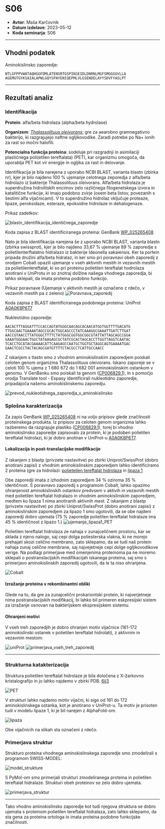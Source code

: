 # S06

- **Avtor**: Maša Karčovnik
- **Datum izdelave**: 2023-05-12
- **Koda seminarja**: S06

---
## Vhodni podatek

Aminokislinsko zaporedje:
```
NTLGFPPVWATAQHGGFDMLATENSRTGSPIKGEIDLDNRNLMGFSMGGGGVLLA
AGEMGTGYKSAIALAPWLGQYSPAYENIQEPMLVLGSENDELAYYSDVFYASLPT
```

---
## Rezultati analiz

### Identifikacija

**Protein**: alfa/beta hidrolaza (alpha/beta hydrolase)

**Organizem**: [*Thalassolituus oleivorans*](https://en.wikipedia.org/wiki/Thalassolituus_oleivorans); gre za aearobno gramnegativno bakterijo, ki razgrajujejo naftne ogljikovodike. Zaradi potrebe po Na+ ionih za rast so močni halofili.


**Potencialna funkcija proteina**: sodeluje pri razgradnji in asimilaciji plastičnega poli(etilen tereftalata) (PET), kar organizmu omogoča, da uporablja PET kot vir energije in ogljika za rast in delovanje.

Identifikacija je bila narejena z uporabo NCBI BLAST, varianta blastn (zbirka nr), kjer je bilo najdeno 100 % ujemanje celotnega zeporedja z alfa/beta hidrolazo iz bakterije Thalassolituus oleivorans. 
Alfa/beta hidrolaza je superdružina hidrolitskih encimov zelo različnega filogenetskega izvora in katalitične funkcije, ki imajo podobno zvirje (osem beta listov, povezanih s šestimi alfa vijačnicami). V to superdružino hidrolaz vključuje proteaze, lipaze, peroksidaze, esteraze, epoksidne hidrolaze in dehalogenaze.

Prikaz zadetkov:

![blastn_identifikacija_identičnega_zaporedje](s06-blastn_identifikacija.png)

Koda zapisa z BLAST identificiranega proteina: GenBank [WP_025265408](https://www.ncbi.nlm.nih.gov/protein/WP_025265408)

Nato je bila identifikacija narejena še z uporabo NCBI BLAST, varianta blastn (zbirka swissprot), kjer je bilo najdeno 33,67 % ujemanje 89 % zaporedje s polietilenterftalatno hidralazo iz bakterije Ideonella sakaiensis. Ker ta portein pripada družini alfa/beta hidralaz, in ker smo pri poravnavi obeh zaporedij z orodjem Cobalt opazili ujemanje v vseh aktivnih mestih in vezavnih mestih za polietilentereftalat, ki so pri proteinu polietilen tereftalat hodrolaza anotirani v UniProtu in so znotraj dolžine našega vhodnega zaporedja, bi lahko sklepali, da imata proteina podobno funkcijo.

Prikaz poravnave (Ujemanje v aktivnih mestih je označeno z rdečo, v vezavnih mestih pa z zeleno)
![Poravnava_zaporedij](s06-poravnava_zaporedij.png)


Koda zapisa z BLAST identificiranega podobnega proteina: UniProt [A0A0K8P6T7](https://www.uniprot.org/uniprotkb/A0A0K8P6T7/entry#names_and_taxonomy)


Nukleotidno zaporedje:
```
AACACTTTAGGATTTCCACCAGTATGGGCAACAGCACAACATGGTGGTTTTGACATG
TTGGCAACTGAAAATAGCCGCACTGGCAGCCCTATCAAAGGCGAAATTGATCTTGAT
AACCGTAACCTTATGGGCTTTTCTATGGGCGGTGGCGGCGTATTATTAGCAGCCGGA
GAAATGGGAACTGGCTATAAGAGCGCTATCGCACTAGCACCTTGGTTAGGTCAATAC
TCACCTGCATACGAAAACATTCAAGAGCCAATGCTGGTGCTAGGCAGTGAAAATGAC
GAACTCGCCTACTACAGCGATGTTTTCTACGCCTCATTGCCAACC

```
Z iskanjem s tlastn smo z vhodnim aminokislinskim zaporedjem poiskali celoten genom organizma Thalassolituus oleivorans. Iskano zaporeje se v celoti 100 % ujema z 1 680 672 do 1 682 001 aminokislinskim ostankom v genomu. V GenBanku smo poiskali ta genom ([CP006829.1](https://www.ncbi.nlm.nih.gov/nucleotide/CP006829.1?report=genbank&log$=nucltop&blast_rank=1&RID=5WRKGBTZ016)), in s pomočjo orodja Translate tool - Expasy identificirali nukleotidno zaporedje, pripadajoča našemu aminokislinskemu zaporedju. 

![prevod_nukleotidnega_zaporedja_v_aminokislinsko](s06-nukleotidno_zaporedje.png)



### Splošna karakterizacija
Za zapis GenBank [WP_025265408](https://www.ncbi.nlm.nih.gov/protein/WP_025265408) ni na voljo pripisov glede značilnosti proteinskega produkta. 
Iz pripisov za celoten genom organizma lahko razberemo da razgrajuje plastiko ([CP006829.1](https://www.ncbi.nlm.nih.gov/nucleotide/CP006829.1?report=genbank&log$=nucltop&blast_rank=1&RID=5WRKGBTZ016)), torej bi vhodno aminokislinsko zaporedje zapisovalo za protein, ki je podoben polietilen tereftalat hidrolazi, ki je dobro anotiran v UniProt-u [A0A0K8P6T7](https://www.uniprot.org/uniprotkb/A0A0K8P6T7/entry#names_and_taxonomy).


#### Lokalizacija in post-translacijske modifikacije
Z iskanjem z blastp (privzete nastavitve) po zbirki Uniprot/SwissProt (dobro anotirani zapisi) z vhodnim aminokislinskim zaporedjem lahko identificiramo 2 proteina (gre za hidrolazi:
[polieteilen tereftalat hidrolaza](https://www.uniprot.org/uniprotkb/A0A0K8P6T7/entry#subcellular_location) in [lipaza 1](https://www.uniprot.org/uniprotkb/P19833/entry#sequences)

Obe zaporedji imata z izhodnim zaporedjem 34 % oziroma 35 % identičnost. S poravnavo zaporedij s programom Cobalt, lahko opazimo ohranjenost aminokislinskih ostankov predvsem v aktivih in vezavnih mestih med polietilen tereftalat hidralazo in vhodnim aminokislinskim zaporedjem, medtem ko lipaza 1 nima anotiranih aktivnih mest. Z iskanjem z blastp (privzete nastavitve) po zbirki Uniprot/SwissProt (dobro anotirani zapisi) z aminokislinskim zaporedjem za lipazo 1 smo ugotovili, da se obe najdeni zaporedji dobro ujemata (75 % zaporedje polietilen tereftalat hidralaze ima 45 % identičnost z lipazo 1.) ![ujemanje_lipaza1_PET](s06-ujemanje_lipaza1.png)

Polietilen tereftalat hidrolaza ze nahaja v zunajceličnem prostoru, kar se sklada z njeno nalogo, saj cepi dolga poliesterska vlakna, ki ne morejo prehajati skozi celično membrano, zato sklepamo, da se tudi naš protein nahaja zunaj celične membrane, saj najvejetneje cepi dolge ogljikovodikove verige. Na podlagi primerjave med omenjenima proteinoma pa ne moremo sklepati o postranslacijskih modifikacijah iskanega proteina, saj smo s primerjavo aminokislinskih zaporedij ugotovili, da le ta niso ohranjena. 

![Cobalt](s06-cobalt.png)



#### Izražanje proteina v rekombinantni obliki
Glede na to, da gre za zunajcelični prokariontski protein, ki najverjetneje nima postranslacijskih modifikacij, bi lahko bil primeren eskpresijski sistem za izražanje osnovan na bakterijskem ekspresijskem sistemu.

#### Ohranjeni motivi
V vseh treh zaporedjih je dobro ohranjen motiv vijačnice (161-172 aminokislinski ostanek v polietilen tereftalat hidrolati), z aktivnim in vezavnim mestom:

![uniProt](s06-uniprot.png)
![primerjava_vseh_treh_zaporedij](s06-primerjava_treh.png)

---

### Strukturna katakterizacija
Struktura polietilen tereftalat hidrolaze je bila določena z X-žarkovno kristalografijo in jo lahko najdemo v zbirki PDB. [6ij3](https://www.ebi.ac.uk/pdbe/entry/pdb/6IJ3)

![PET](s06-pet.png)

V strukturi lahko najdemo motiv vijačni, ki sige od 161 do 172 aminokislinskega ostanka, kot je anotirano v UniProt-u. Ta motiv je prisoten tudi v modelu lipaze 1, ki je bil narejen z AlphaFold-om.

![lipaza](s06-lipaza.png)

Obe vijačnicih na slikah sta označeni z rdečo.


### Primerjava struktur
Strukturo proteina vhodnega aminokislinskega zaporedje smo zmodelirali s programom SWISS-MODEL:

![model_strukture](s06-model_strukture.png)

S PyMol-om smo primerjali strukturi zmodeliranega proteina in polietilen tereftalat hidralaze. Strukturi obeh proteinov se zelo dobro ujemata.

![primerjava_struktur](s06-primerjava_struktur.png)

---

Tako vhodno aminokislinsko zaporedje kot tudi njegova struktura se dobro ujemata s proteinom polietilen tereftalat hidralaza, zato lahko sklepamo, da sta gena za proteina ortologa in imata proteina podobne funkcijske značilnosti.